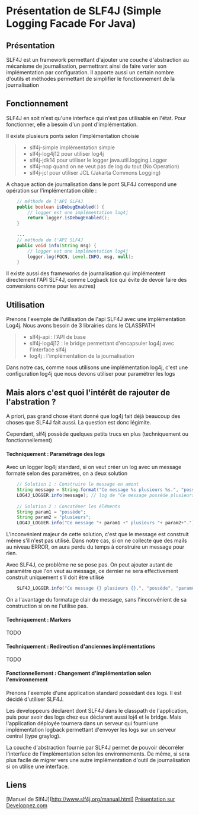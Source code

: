 Présentation de SLF4J (Simple Logging Facade For Java)
===================

Présentation
-------------------
SLF4J est un framework permettant d'ajouter une couche d'abstraction au mécanisme de journalisation, permettrant ainsi de faire varier son implémentation par configuration.
Il apporte aussi un certain nombre d'outils et méthodes permettant de simplifier le fonctionnement de la journalisation

Fonctionnement
-------------------
SLF4J en soit n'est qu'une interface qui n'est pas utilisable en l'état. Pour fonctionner, elle a besoin d'un pont d'implémentation.

Il existe plusieurs ponts selon l'implémentation choisie
> - slf4j-simple implémentation simple
> - slf4j-log4j12 pour utiliser log4j
> - slf4j-jdk14 pour utiliser le logger java.util.logging.Logger
> - slf4j-nop quand on ne veut pas de log du tout (No Operation)
> - slf4j-jcl pour utiliser JCL (Jakarta Commons Logging)

A chaque action de journalisation dans le pont SLF4J correspond une opération sur l'implémentation cible :
```java
    // méthode de l'API SLF4J
    public boolean isDebugEnabled() {
        // logger est une implémentation log4j
        return logger.isDebugEnabled();
    }
    
    ...
    // méthode de l'API SLF4J
    public void info(String msg) {
        // logger est une implémentation log4j
        logger.log(FQCN, Level.INFO, msg, null);
    }
```

Il existe aussi des frameworks de journalisation qui implémentent directement l'API SLF4J, 
comme Logback (ce qui évite de devoir faire des conversions comme pour les autres)

Utilisation
-------------------
Prenons l'exemple de l'utilisation de l'api SLF4J avec une implémentation Log4j. Nous avons besoin de 3 librairies dans le CLASSPATH
> - slf4j-api : l'API de base
> - slf4j-log4j12 : le bridge permettant d'encapsuler log4j avec l'interface slf4j
> - log4j : l'implémentation de la journalisation

Dans notre cas, comme nous utilisons une implémentation log4j, c'est une configuration log4j que nous devons utiliser pour paramétrer les logs

Mais alors c'est quoi l'intérêt de rajouter de l'abstration ?
-------------------
A priori, pas grand chose étant donné que log4j fait déjà beaucoup des choses que SLF4J fait aussi. La question est donc légimite.

Cependant, slf4j possède quelques petits trucs en plus (techniquement ou fonctionnellement)

#### Techniquement : Paramétrage des logs
Avec un logger log4j standard, si on veut créer un log avec un message formaté selon des paramètres, on a deux solution
```java
    // Solution 1 : Construire le message en amont
    String message = String.format("Ce message %s plusieurs %s.", "possède", "paramètres");
    LOG4J_LOGGER.info(message); // log de "Ce message possède plusieurs paramètres."
    
    // Solution 2 : Concaténer les éléments
    String param1 = "possède";
    String param2 = "plusieurs";
    LOG4J_LOGGER.info("Ce message "+ param1 +" plusieurs "+ param2+"."); // log de "Ce message possède plusieurs paramètres."
```
L'inconvénient majeur de cette solution, c'est que le message est construit même s'il n'est pas utilisé.
Dans notre cas, si on ne collecte que des mails au niveau ERROR, on aura perdu du temps à construire un message pour rien.

Avec SLF4J, ce problème ne se pose pas. On peut ajouter autant de paramètre que l'on veut au message, 
ce dernier ne sera effectivement construit uniquement s'il doit être utilisé
```java
    SLF4J_LOGGER.info("Ce message {} plusieurs {}.", "possède", "paramètres"); // log de "Ce message possède plusieurs paramètres."
```
On a l'avantage du formatage clair du message, sans l'inconvénient de sa construction si on ne l'utilise pas.

#### Techniquement : Markers
TODO


#### Techniquement : Redirection d'anciennes implémentations
TODO


#### Fonctionnellement : Changement d'implémentation selon l'environnement
Prenons l'exemple d'une application standard possédant des logs. Il est décidé d'utiliser SLF4J.

Les developpeurs déclarent dont SLF4J dans le classpath de l'application, puis pour avoir des logs chez eux déclarent aussi loj4 et le bridge.
Mais l'application déployée tournera dans un serveur qui fourni une implémentation logback permettant d'envoyer les logs sur un serveur central (type graylog).

La couche d'abstraction fournie par SLF4J permet de pouvoir décorréler l'interface de l'implémentation selon les environnements. 
De même, si sera plus facile de migrer vers une autre implémentation d'outil de journalisation si on utilise une interface.


Liens
-------------------
[Manuel de Slf4J](http://www.slf4j.org/manual.html]
[Présentation sur Developpez.com](http://baptiste-wicht.developpez.com/tutoriels/java/slf4j/)